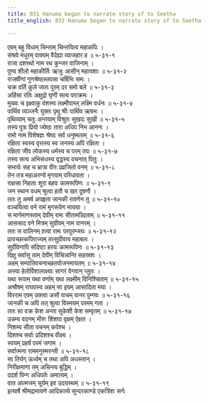 ```yaml
---
title: 031 Hanuma began to narrate story of to Seetha
title_english: 031 Hanuma began to narrate story of to Seetha

---
```

एवम् बहु विधाम् चिन्ताम् चिन्तयित्व महाकपिः ।  
संश्रवे मधुरम् वाक्यम् वैदेह्या व्याजहार ह ॥ ५-३१-१  
राजा दशरथो नाम रथ कुन्जर वाजिनाम् ।  
पुण्य शीलो महाकीर्तिः ऋजुः आसीन् महायशाः ॥ ५-३१-२  
राजर्षीणां गुणश्रेष्ठस्तपसा चर्षिभिः समः ।  
चक्र वर्ति कुले जातः पुरम् दर समो बले ॥ ५-३१-३  
अहिंसा रतिः अक्षुद्रो घृणी सत्य पराक्रमः ।  
मुख्यः च इक्ष्वाकु वंशस्य लक्ष्मीवाम्ल् लक्ष्मि वर्धनः ॥ ५-३१-४  
पार्थिव व्यञ्जनैः युक्तः पृथु श्रीः पार्थिव ऋषभः ।  
पृथिव्याम् चतुः अन्तयाम् विश्रुतः सुखदः सुखी ॥ ५-३१-५  
तस्य पुत्रः प्रियो ज्येष्ठः तारा अधिप निभ आननः ।  
रामो नाम विशेषज्ञः श्रेष्ठः सर्व धनुष्मताम् ॥ ५-३१-६  
रक्षिता स्वस्य वृत्तस्य स्व जनस्य अपि रक्षिता ।  
रक्षिता जीव लोकस्य धर्मस्य च परम् तपः ॥ ५-३१-७  
तस्य सत्य अभिसंधस्य वृद्धस्य वचनात् पितुः ।  
सभार्यः सह च भ्रात्रा वीरः प्रव्रजितो वनम् ॥ ५-३१-८  
तेन तत्र महाअरण्ये मृगयाम् परिधावता ।  
राक्षसा निहताः शूरा बहवः कामरूपिणः ॥ ५-३१-९  
जन स्थान वधम् श्रुत्वा हतौ च खर दूषणौ ।  
ततः तु अमर्ष अपहृता जानकी रावणेन तु ॥ ५-३१-१०  
वञ्चयित्वा वने रामं मृगरूपेण मायया ।  
स मार्गमाणस्ताम् देवीम् रामः सीतामन्न्दिताम् ॥ ५-३१-११  
आससाद वने मित्रम् सुग्रीवम् नाम वानरम् ।  
ततः स वालिनम् ह्त्वा रामः परपुरम्जयः ॥ ५-३१-१२  
प्रायच्छत्कपिराज्यम् तत्सुग्रीवाय महाबलः ।  
सुग्रीवेणापि संदिष्टा हरयः कामरूपिणः ॥ ५-३१-१३  
दिक्षु सर्वासु ताम् देवीम् विचिन्न्वन्ति सहस्रशः ।  
अहम् सम्पातिवचनाच्छतयोजनमायतम् ॥ ५-३१-१४  
अस्या हेतोर्विशालाक्ष्याः सागरं वेगवान् प्लुतः ।  
यथा रूपाम् यथा वर्णाम् यथा लक्ष्मीम् विनिश्चिताम् ॥ ५-३१-१५  
अश्रौषम् राघवस्य अहम् सा इयम् आसादिता मया ।  
विरराम एवम् उक्त्वा असौ वाचम् वानर पुम्गवः ॥ ५-३१-१६  
जानकी च अपि तत् श्रुत्वा विस्मयम् परमम् गता ।  
ततः सा वक्र केश अन्ता सुकेशी केश सम्वृतम् ॥ ५-३१-१७  
उन्नम्य वदनम् भीरुः शिंशपा वृक्षम् ऐक्षत ।  
निशम्य सीता वचनम् कपेश्च ।  
दिशश्च सर्वाः प्रदिशश्च वीक्ष्य ।  
स्वयम् प्रहर्षं परमं जगाम ।  
सर्वात्मना राममनुस्मरन्ती ॥ ५-३१-१८  
सा तिर्यग् ऊर्ध्वम् च तथा अपि अधस्तान् ।  
निरीक्षमाणा तम् अचिन्त्य बुद्धिम् ।  
ददर्श पिन्ग अधिपतेः अमात्यम् ।  
वात आत्मजम् सूर्यम् इव उदयस्थम् ॥ ५-३१-१९  
इत्यार्षे श्रीमद्रामायणे आदिकाव्ये सुन्दरकाण्डे एकत्रिंशः सर्गः